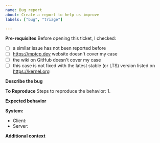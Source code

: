 ```yaml
---
name: Bug report
about: Create a report to help us improve
labels: ["bug", "triage"]

---
```


**Pre-requisites**
Before opening this ticket, I checked:
- [ ] a similar issue has not been reported before
- [ ] https://mptcp.dev website doesn't cover my case
- [ ] the wiki on GitHub doesn't cover my case
- [ ] this case is not fixed with the latest stable (or LTS) version listed on https://kernel.org

**Describe the bug**
<!-- A clear and concise description of what the bug is. -->

**To Reproduce**
Steps to reproduce the behavior:
1.

**Expected behavior**
<!-- A clear and concise description of what you expected to happen. -->

**System:**
<!-- Give the output of these commands executed on *both* the client and server sides.
```
uname -a
cat /etc/os-release
sysctl net.mptcp
ip mptcp endpoint show
ip mptcp limits show
```
-->

- Client:
- Server:

**Additional context**
<!--
Add any other context about the problem here.
Note: It might help to get the output of  `ip mptcp monitor` while reproducing the issue, in addition to the output from these commands executed just before **and** after the issue:
```
ss -ManiH
nstat
```
Packet traces (TCPDump / WireShark) can be helpful too. See https://www.mptcp.dev/debugging.html for more details.
mptcpd's `mptcp-get-debug` script (mptcpd >= 0.13) can help to collect such infos: https://raw.githubusercontent.com/multipath-tcp/mptcpd/refs/heads/main/scripts/mptcp-get-debug
-->
